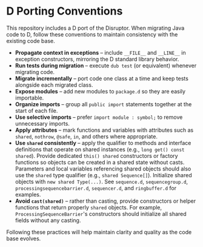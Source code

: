 # D Porting Conventions

This repository includes a D port of the Disruptor. When migrating Java code to D, follow these conventions to maintain consistency with the existing code base.

- **Propagate context in exceptions** – include `__FILE__` and `__LINE__` in exception constructors, mirroring the D standard library behavior.
- **Run tests during migration** – execute `dub test` (or equivalent) whenever migrating code.
- **Migrate incrementally** – port code one class at a time and keep tests alongside each migrated class.
- **Expose modules** – add new modules to `package.d` so they are easily importable.
- **Organize imports** – group all `public import` statements together at the start of each file.
- **Use selective imports** – prefer `import module : symbol;` to remove unnecessary imports.
- **Apply attributes** – mark functions and variables with attributes such as `shared`, `nothrow`, `@safe`, `in`, and others where appropriate.
- **Use `shared` consistently** – apply the qualifier to methods and interface definitions that operate on shared instances (e.g., `long get() const shared`). Provide dedicated `this() shared` constructors or factory functions so objects can be created in a shared state without casts. Parameters and local variables referencing shared objects should also use the `shared` type qualifier (e.g., `shared Sequence[]`). Initialize shared objects with `new shared Type(...)`. See `sequence.d`, `sequencegroup.d`, `processingsequencebarrier.d`, `sequencer.d`, and `ringbuffer.d` for examples.
- **Avoid `cast(shared)`** – rather than casting, provide constructors or helper functions that return properly `shared` objects. For example, `ProcessingSequenceBarrier`'s constructors should initialize all shared fields without any casting.

Following these practices will help maintain clarity and quality as the code base evolves.
